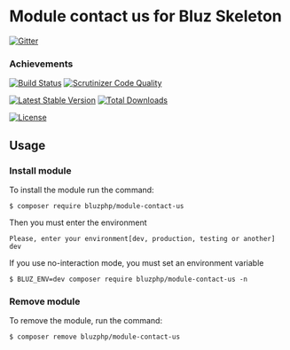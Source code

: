 # Module contact us for Bluz Skeleton

[![Gitter](https://badges.gitter.im/Join%20Chat.svg)](https://gitter.im/bluzphp/main)

### Achievements

[![Build Status](https://travis-ci.org/bluzphp/module-contact-us.svg?branch=master)](https://travis-ci.org/bluzphp/module-contact-us)
[![Scrutinizer Code Quality](https://scrutinizer-ci.com/g/bluzphp/module-contact-us/badges/quality-score.png?b=master)](https://scrutinizer-ci.com/g/bluzphp/module-contact-us/?branch=master)

[![Latest Stable Version](https://poser.pugx.org/bluzphp/module-contact-us/v/stable)](https://packagist.org/packages/bluzphp/module-contact-us)
[![Total Downloads](https://poser.pugx.org/bluzphp/module-contact-us/downloads)](https://packagist.org/packages/bluzphp/module-contact-us)

[![License](https://poser.pugx.org/bluzphp/module-contact-us/license)](https://packagist.org/packages/bluzphp/module-contact-us)


Usage
-------------------------
### Install module
To install the module run the command:
  

    $ composer require bluzphp/module-contact-us

Then you must enter the environment


    Please, enter your environment[dev, production, testing or another] dev


If you use no-interaction mode, you must set an environment variable
  

    $ BLUZ_ENV=dev composer require bluzphp/module-contact-us -n


### Remove module
To remove the module, run the command:
    

    $ composer remove bluzphp/module-contact-us



